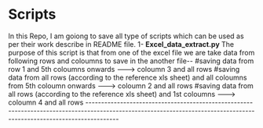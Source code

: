 # Scripts
In this Repo, I am goiong to save all type of scripts which can be used as per their work describe in README file.
1- **Excel_data_extract.py** 
    The purpose of this script is that from one of the excel file we are take data from following rows and coloumns to save in the another file--
    #saving data from row 1 and  5th coloumns onwards ---> coloumn 3 and all rows
    #saving data from all rows (according to the reference xls sheet) and all coloumns from 5th coloumn onwards ---> coloumn 2 and all rows
    #saving data from all rows (according to the reference xls sheet) and 1st coloumns  ---> coloumn 4 and all rows
    ----------------------------------------------------------------------------------------------------------------------------------------------------------------------
